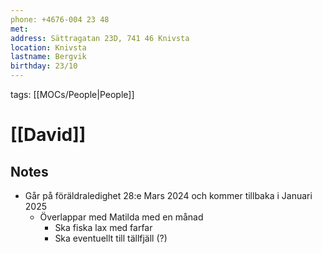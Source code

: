 ```yaml
---
phone:‭ +4676-004 23 48‬
met:
address: Sättragatan 23D, 741 46 Knivsta
location: Knivsta
lastname: Bergvik
birthday: 23/10
---
```


tags: [[MOCs/People|People]]

# [[David]]

## Notes

- Går på föräldraledighet 28:e Mars 2024 och kommer tillbaka i Januari 2025
  - Överlappar med Matilda med en månad
    - Ska fiska lax med farfar
    - Ska eventuellt till tällfjäll (?)
